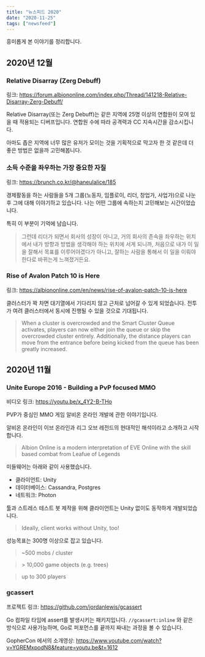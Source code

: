 ```yaml
---
title: "뉴스피드 2020"
date: "2020-11-25"
tags: ["newsfeed"]
---
```


흥미롭게 본 이야기를 정리합니다.

## 2020년 12월

### Relative Disarray (Zerg Debuff)

링크: https://forum.albiononline.com/index.php/Thread/141218-Relative-Disarray-Zerg-Debuff/

Relative Disarray(또는 Zerg Debuff)는 같은 지역에 25명 이상의 연합원이 모여 있을 때 적용되는 디버프입니다. 연합원 수에 따라 공격력과 CC 지속시간을 감소시킵니다. 

아마도 좁은 지역에 너무 많은 유저가 모이는 것을 기획적으로 막고자 한 것 같은데 더 좋은 방법은 없을까 고민해봅니다.

### 소득 수준을 좌우하는 가장 중요한 자질

링크: https://brunch.co.kr/@haneulalice/185

경제활동을 하는 사람들을 5개 그룹(노동자, 임플로이, 리더, 창업가, 사업가)으로 나눈 후 그에 대해 이야기하고 있습니다. 나는 어떤 그룹에 속하는지 고민해보는 시간이었습니다.

특히 이 부분이 기억에 남습니다.

> 그런데 리더가 되면서 회사의 성장이 아니고, 거의 회사의 존속을 좌우하는 위치에서 내가 방향과 방법을 생각해야 하는 위치에 서게 되니까, 처음으로 내가 이 일을 잘해서 목표를 이루어야겠다가 아니고, 잘하는 사람을 통해서 이 일을 이뤄야한다로 바뀌는게 느껴졌거든요.

### Rise of Avalon Patch 10 is Here

링크: https://albiononline.com/en/news/rise-of-avalon-patch-10-is-here

클러스터가 꽉 차면 대기열에서 기다리지 않고 근처로 넘어갈 수 있게 되었습니다. 전투가 여려 클러스터에서 동시에 진행될 수 있을 것으로 기대됩니다.

> When a cluster is overcrowded and the Smart Cluster Queue activates, players can now either join the queue or skip the overcrowded cluster entirely. Additionally, the distance players can move from the entrance before being kicked from the queue has been greatly increased.


## 2020년 11월

### Unite Europe 2016 - Building a PvP focused MMO

비디오 링크: https://youtu.be/x_4Y2-B-THo

PVP가 중심인 MMO 게임 알비온 온라인 개발에 관한 이야기입니다.

알비온 온라인이 이브 온라인과 리그 오브 레전드의 현대적인 해석이라고 소개하고 시작합니다.

> Albion Online is a modern interpretation of EVE Online with the skill based combat from Leafue of Legends

미들웨어는 아래와 같이 사용했습니다.
- 클라이언트: Unity
- 데이터베이스: Cassandra, Postgres
- 네트워크: Photon

툴과 스트레스 테스트 봇 제작을 위해 클라이언트는 Unity 없이도 동작하게 개발되었습니다.

> Ideally, client works without Unity, too!

성능목표는 300명 이상으로 잡고 있습니다.

> ~500 mobs / cluster

> \> 10,000 game objects (e.g. trees)

> up to 300 players

### gcassert

프로젝트 링크: https://github.com/jordanlewis/gcassert

Go 컴파일 타임에 assert를 발생시키는 패키지입니다. `//gcassert:inline` 와 같은 방식으로 사용가능하며, Go로 퍼포먼스를 끝까지 짜내는 과정을 볼 수 있습니다.

GopherCon 에서의 소개영상: https://www.youtube.com/watch?v=YGREMxpodN8&feature=youtu.be&t=1612
